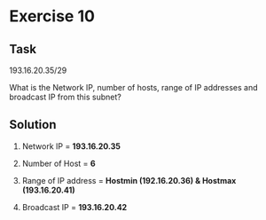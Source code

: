 # Exercise 10


## Task

193.16.20.35/29

What is the Network IP, number of hosts, range of IP addresses and broadcast IP from this subnet?

## Solution

1. Network IP = **193.16.20.35**

2. Number of Host = **6**

3. Range of IP address = **Hostmin (192.16.20.36) & Hostmax (193.16.20.41)**

4. Broadcast IP = **193.16.20.42**

